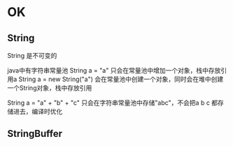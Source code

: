 # OK
## String

String 是不可变的

java中有字符串常量池
String a = "a"
只会在常量池中增加一个对象，栈中存放引用a
String a = new String("a")
会在常量池中创建一个对象，同时会在堆中创建一个String对象，栈中存放引用


String a = "a" + "b" + "c"
只会在字符串常量池中存储"abc"，不会把a b c 都存储进去，编译时优化

## StringBuffer 



